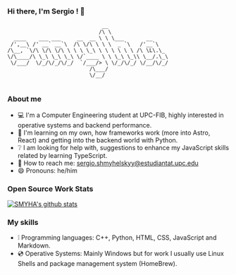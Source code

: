 ### Hi there, I'm Sergio ! 👋

``` 
                              __                   
                             /\ \                  
  ____    ___ ___     __  __ \ \ \___       __     
 /',__\ /' __` __`\  /\ \/\ \ \ \  _ `\   /'__`\   
/\__, `\/\ \/\ \/\ \ \ \ \_\ \ \ \ \ \ \ /\ \L\.\_ 
\/\____/\ \_\ \_\ \_\ \/`____ \ \ \_\ \_\\ \__/.\_\
 \/___/  \/_/\/_/\/_/  `/___/> \ \/_/\/_/ \/__/\/_/
                          /\___/                      
                          \/__/        
                          
```                          

### About me

- 💻 I'm a Computer Engineering student at UPC-FIB, highly interested in operative systems and backend performance.
- 📘 I'm learning on my own, how frameworks work (more into Astro, React) and getting into the backend world with Python. 
- ❔ I am looking for help with, suggestions to enhance my JavaScript skills related by learning TypeScript.
- 💬 How to reach me: [sergio.shmyhelskyy@estudiantat.upc.edu](mailto:sergio.shmyhelskyy@estudiantat.upc.edu)
- 😄 Pronouns: he/him

### Open Source Work Stats

[![SMYHA's github stats](https://github-readme-stats.vercel.app/api?username=smyha&theme=tokyonight&show_icons=true)](https://github.com/smyha)

### My skills 

- ❕ Programming languages: C++, Python, HTML, CSS, JavaScript and Markdown.
- 💿 Operative Systems: Mainly Windows but for work I usually use Linux Shells and package management system (HomeBrew).

<!--
**smyha/smyha** is a ✨ _special_ ✨ repository because its `README.md` (this file) appears on your GitHub profile.

Here are some ideas to get you started:

- 🔭 I’m currently working on ...
- 🌱 I’m currently learning ...
- 👯 I’m looking to collaborate on ...
- 🤔 I’m looking for help with ...
- 💬 Ask me about ...
- 📫 How to reach me: ...
- 😄 Pronouns: ...
- ⚡ Fun fact: ...
-->
